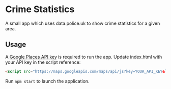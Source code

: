 # Crime Statistics

A small app which uses data.police.uk to show crime statistics for a given area.

## Usage

A [Google Places API key](https://developers.google.com/maps/documentation/places/web-service/get-api-key) is required to run the app.  Update index.html with your API key in the script reference:
```html
<script src="https://maps.googleapis.com/maps/api/js?key=YOUR_API_KEY&libraries=places"></script>
```

Run `npm start` to launch the application.   